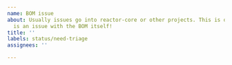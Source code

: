 ```yaml
---
name: BOM issue
about: Usually issues go into reactor-core or other projects. This is only if there
  is an issue with the BOM itself!
title: ''
labels: status/need-triage
assignees: ''

---
```



